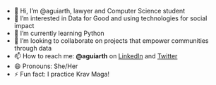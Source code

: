- 👋 Hi, I’m @aguiarth, lawyer and Computer Science student
- 👀 I’m interested in Data for Good and using technologies for social impact
- 🌱 I’m currently learning Python
- 💞️ I’m looking to collaborate on projects that empower communities through data
- 📫 How to reach me: **@aguiarth** on [LinkedIn](https://www.linkedin.com/aguiarth) and [Twitter](https://twitter.com/aguiarth)
- 😄 Pronouns: She/Her
- ⚡ Fun fact: I practice Krav Maga!
